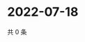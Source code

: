 # 2022-07-18

共 0 条

<!-- BEGIN WEIBO -->
<!-- 最后更新时间 Mon Jul 18 2022 20:09:14 GMT+0800 (China Standard Time) -->

<!-- END WEIBO -->
